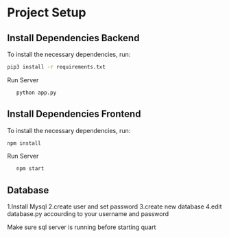 # Project Setup

## Install Dependencies Backend

To install the necessary dependencies, run:

```bash
pip3 install -r requirements.txt
```

Run Server

```bash
   python app.py
```
## Install Dependencies Frontend

To install the necessary dependencies, run:

```bash
npm install
```
Run Server

```bash
   npm start
```
## Database
1.Install Mysql
2.create user and set password
3.create new database
4.edit database.py accourding to your username and password

Make sure sql server is running before starting quart 
